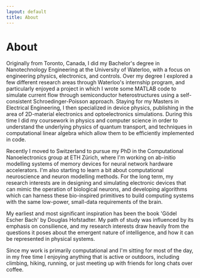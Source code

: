 ```yaml
---
layout: default
title: About
---
```


# About

Originally from Toronto, Canada, I did my Bachelor's degree in Nanotechnology Engineering at the University of Waterloo, with a focus on engineering physics, electronics, and controls. Over my degree I explored a few different research areas through Waterloo's internship program, and particularly enjoyed a project in which I wrote some MATLAB code to simulate current flow through semiconductor heterostructures using a self-consistent Schroedinger-Poisson approach. Staying for my Masters in Electrical Engineering, I then specialized in device physics, publishing in the area of 2D-material electronics and optoelectronics simulations. During this time I did my coursework in physics and computer science in order to understand the underlying physics of quantum transport, and techniques in computational linear algebra which allow them to be efficiently implemented in code.

Recently I moved to Switzerland to pursue my PhD in the Computational Nanoelectronics group at ETH Zürich, where I'm working on ab-initio modelling systems of memory devices for neural network hardware accelerators. I'm also starting to learn a bit about computational neuroscience and neuron modelling methods. For the long term, my research interests are in designing and simulating electronic devices that can mimic the operation of biological neurons, and developing algorithms which can harness these bio-inspired primitives to build computing systems with the same low-power, small-data requirements of the brain.

My earliest and most significant inspiration has been the book 'Gödel Escher Bach' by Douglas Hofstadter. My path of study was influenced by its emphasis on consilience, and my research interests draw heavily from the questions it poses about the emergent nature of intelligence, and how it can be represented in physical systems.

Since my work is primarily computational and I'm sitting for most of the day, in my free time I enjoying anything that is active or outdoors, including climbing, hiking, running, or just meeting up with friends for long chats over coffee.
